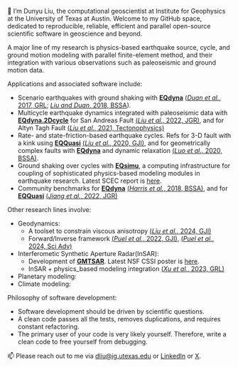 👋 I’m Dunyu Liu, the computational geoscientist at Institute for Geophysics at the University of Texas at Austin. Welcome to my GitHub space, dedicated to reproducible, reliable, efficient and parallel open-source scientific software in geoscience and beyond.

A major line of my research is physics-based earthquake source, cycle, and ground motion modeling with parallel finite-element method, and their integration with various observations such as paleoseismic and ground motion data. 

Applications and associated software include:
  * Scenario earthquakes with ground shaking with [__EQdyna__](https://github.com/EQDYNA/EQdyna.git) ([_Duan et al._, 2017, GRL](https://doi.org/10.1002/2017GL072638); [_Liu and Duan_, 2018, BSSA](https://doi.org/10.1785/0120170374)).
  * Multicycle earthquake dynamics integrated with paleoseismic data with [__EQdyna.2Dcycle__](https://github.com/EQDYNA/EQdyna.2Dcycle.git) for San Andreas Fault [(_Liu et al._, 2022, JGR)](https://doi.org/10.1029/2021JB023420), and for Altyn Tagh Fault [(_Liu et al._, 2021, Tectonophysics)](https://doi.org/10.1016/j.tecto.2021.228948)
  * Rate- and state-friction-based earthquake cycles. Refs for 3-D fault with a kink using [__EQQuasi__](https://github.com/EQDYNA/EQquasi.git) [(_Liu et al._, 2020, GJI)](https://doi.org/10.1093/gji/ggz475), and for geometrically complex faults with [__EQdyna__](https://github.com/EQDYNA/EQdyna.git) and dynamic relaxation [(_Luo et al._, 2020, BSSA)](https://doi.org/10.1785/0120200047).
  * Ground shaking over cycles with [__EQsimu__](https://github.com/EQDYNA/EQsimu.git), a computing infrastructure for coupling of sophisticated physics-based modeling modules in earthquake research. Latest SCEC report is [here](https://files.scec.org/s3fs-public/reports/2022/22035_report.pdf?Uy_apeoFDp52QDVw8tJRoMVBzZwSNh4C).  
  * Community benchmarks for [__EQdyna__](https://github.com/EQDYNA/EQdyna.git) [(_Harris et al._, 2018, BSSA)](https://doi.org/10.1785/0220170222), and for [__EQQuasi__](https://github.com/EQDYNA/EQquasi.git) [(_Jiang et al._, 2022, JGR)](https://doi.org/10.1029/2021JB023519) 

Other research lines involve:
  * Geodynamics:
    * A toolset to constrain viscous anisotropy [(_Liu et al._, 2024, GJI)](https://doi.org/10.1093/gji/ggae296)
    * Forward/Inverse framework [(_Puel et al._, 2022, GJI)](https://doi.org/10.1093/gji/ggac050), [(_Puel et al._, 2024, Sci Adv)](https://www.science.org/doi/full/10.1126/sciadv.adl4264)
  * Interferometic Synthetic Aperture Radar(InSAR):
    * Development of [__GMTSAR__](https://github.com/gmtsar/gmtsar). Latest NSF CSSI poster is [here](https://figshare.com/articles/poster/Monitoring_earth_surface_deformation_with_the_next_generation_of_InSAR_satellites_GMTSAR/26767699/1?file=48629041). 
    * InSAR + physics_based modeling integration [(_Xu et al._, 2023, GRL)](https://agupubs.onlinelibrary.wiley.com/doi/full/10.1029/2022GL101692)
  * Planetary modeling: 
  * Climate modeling:

 
Philosophy of software development:
  * Software development should be driven by scientific questions.
  * A clean code passes all the tests, removes duplications, and requires constant refactoring.
  * The primary user of your code is very likely yourself. Therefore, write a clean code to free yourself from debugging.  

📫 Please reach out to me via dliu@ig.utexas.edu or [LinkedIn](https://www.linkedin.com/in/dunyu-liu/) or [X](https://twitter.com/DunyuLiu).

<!---
dunyuliu/dunyuliu is a ✨ special ✨ repository because its `README.md` (this file) appears on your GitHub profile.
You can click the Preview link to take a look at your changes.
--->
